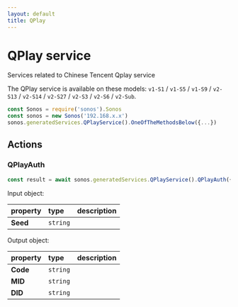 ```yaml
---
layout: default
title: QPlay
---
```

# QPlay service

Services related to Chinese Tencent Qplay service

The QPlay service is available on these models: `v1-S1` / `v1-S5` / `v1-S9` / `v2-S13` / `v2-S14` / `v2-S27` / `v2-S3` / `v2-S6` / `v2-Sub`.

```js
const Sonos = require('sonos').Sonos
const sonos = new Sonos('192.168.x.x')
sonos.generatedServices.QPlayService().OneOfTheMethodsBelow({...})
```

## Actions

### QPlayAuth

```js
const result = await sonos.generatedServices.QPlayService().QPlayAuth({ Seed:... });
```

Input object:

| property | type | description |
|:----------|:-----|:------------|
| **Seed** | `string` |  |

Output object:

| property | type | description |
|:----------|:-----|:------------|
| **Code** | `string` |  |
| **MID** | `string` |  |
| **DID** | `string` |  |

